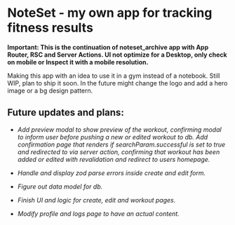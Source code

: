 # NoteSet - my own app for tracking fitness results

**Important: This is the continuation of noteset_archive app with App Router, RSC and Server Actions. UI not optimize for a Desktop, only check on mobile or Inspect it with a mobile resolution.**

Making this app with an idea to use it in a gym instead of a notebook. Still WIP, plan to ship it soon. In the future might change the logo and add a hero image or a bg design pattern.

## Future updates and plans:

- _Add preview modal to show preview of the workout, confirming modal to inform user before pushing a new or edited workout to db. Add confirmation page that renders if searchParam.successful is set to true and redirected to via server action, confirming that workout has been added or edited with revalidation and redirect to users homepage._

- _Handle and display zod parse errors inside create and edit form._

- _Figure out data model for db._

- _Finish UI and logic for create, edit and workout pages._

- _Modify profile and logs page to have an actual content._
